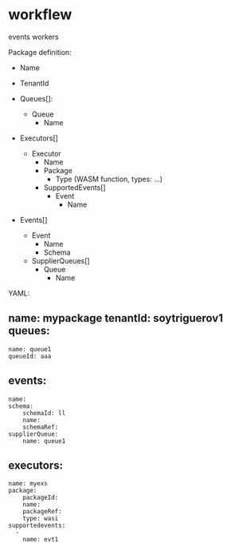 # workflew

events
workers


Package definition:

- Name
- TenantId
- Queues[]:
    - Queue
        - Name

- Executors[]
    - Executor
        - Name
        - Package
            - Type (WASM function, types: ...)
        - SupportedEvents[]
            - Event
                - Name

- Events[]
    - Event
        - Name
        - Schema
    - SupplierQueues[]
        - Queue
            - Name

YAML:

name: mypackage
tenantId: soytriguerov1
queues:
  -
    name: queue1
    queueId: aaa

events:
  -
    name:
    schema:
        schemaId: ll
        name:
        schemaRef:
    supplierQueue:
        name: queue1


executors:
  -
    name: myexs
    package:
        packageId:
        name:
        packageRef:
        type: wasi
    supportedevents:
      -
        name: evt1